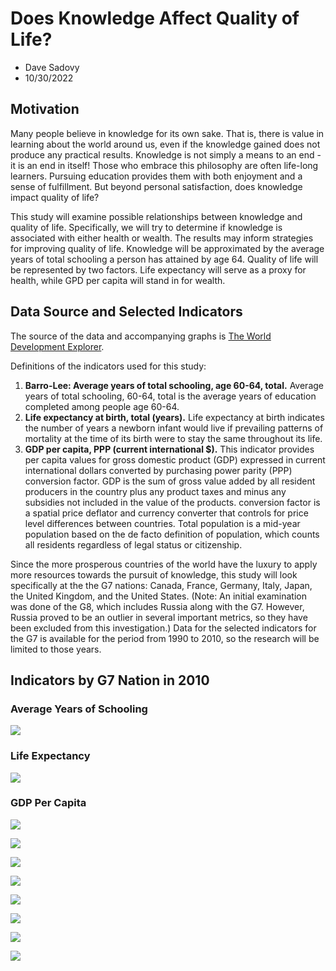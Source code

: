 # Does Knowledge Affect Quality of Life?
- Dave Sadovy
- 10/30/2022


## Motivation
Many people believe in knowledge for its own sake.  That is, there is value in learning about the world around us, even if the knowledge gained does not produce any practical results.  Knowledge is not simply a means to an end - it is an end in itself!  Those who embrace this philosophy are often life-long learners.  Pursuing education provides them with both enjoyment and a sense of fulfillment.  But beyond personal satisfaction, does knowledge impact quality of life?

This study will examine possible relationships between knowledge and quality of life.  Specifically, we will try to determine if knowledge is associated with either health or wealth.  The results may inform strategies for improving quality of life.  Knowledge will be approximated by the average years of total schooling a person has attained by age 64.  Quality of life will be represented by two factors.  Life expectancy will serve as a proxy for health, while GPD per capita will stand in for wealth.    

## Data Source and Selected Indicators
The source of the data and accompanying graphs is [The World Development Explorer](https://www.worlddev.xyz).  

Definitions of the indicators used for this study:
1.  **Barro-Lee: Average years of total schooling, age 60-64, total.**  Average years of total schooling, 60-64, total is the average years of education completed among people age 60-64.  
2.  **Life expectancy at birth, total (years).**  Life expectancy at birth indicates the number of years a newborn infant would live if prevailing patterns of mortality at the time of its birth were to stay the same throughout its life.
3.  **GDP per capita, PPP (current international $).**  This indicator provides per capita values for gross domestic product (GDP) expressed in current international dollars converted by purchasing power parity (PPP) conversion factor.   GDP is the sum of gross value added by all resident producers in the country plus any product taxes and minus any subsidies not included in the value of the products. conversion factor is a spatial price deflator and currency converter that controls for price level differences between countries. Total population is a mid-year population based on the de facto definition of population, which counts all residents regardless of legal status or citizenship.

Since the more prosperous countries of the world have the luxury to apply more resources towards the pursuit of knowledge, this study will look specifically at the the G7 nations: Canada, France, Germany, Italy, Japan, the United Kingdom, and the United States.  (Note: An initial examination was done of the G8, which includes Russia along with the G7.  However, Russia proved to be an outlier in several important metrics, so they have been excluded from this investigation.)  Data for the selected indicators for the G7 is available for the period from 1990 to 2010, so the research will be limited to those years.

## Indicators by G7 Nation in 2010
### Average Years of Schooling
![](charts/school_G7_2010_bar.png)

### Life Expectancy
![](charts/life_expectancy_G7_2010_bar.png)

### GDP Per Capita
![](charts/GDP_per_capita_G7_2010_bar.png)

![](charts/school_G7_line.png)

![](charts/life_expectancy_G7_line.png)

![](charts/GPD_per_capita_G7_line.png)

![](charts/school_v_le_scatter.png)

![](charts/school_v_le_regress.png)

![](charts/school_v_gdp_scatter.png)

![](charts/school_v_gdp_regress.png)
